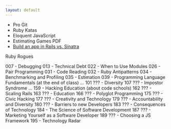 ```yaml
---
layout: default
---
```


* Pro Git
* Ruby Katas
* Eloquent JavaScript
* Estimating Games PDF
* [Build an app in Rails vs. Sinatra](https://www.airpair.com/ruby-on-rails/posts/rails-vs-sinatra?utm_source=rubyweekly&utm_medium=email)

Ruby Rogues

007 - Debugging
013 - Technical Debt
022 - When to Use Modules
026 - Pair Programming
031 - Code Reading
032 - Ruby Antipatterns
034 - Benchmarking and Profiling
035 - Estimation
039 - Programming Language Fundamentals (at the end of class)
...
101 ??? - Diversity
107 ??? - Impostor Syndrome
...
159 - Hacking Education (about code schools)
162 ??? - Scaling Rails
163 ??? - Education
166 ??? - Polyglot Programming
175 ??? - Civic Hacking
177 ??? - Creativity and Technology
179 ??? - Accountability and Diversity
180 ??? - Barriers to new Developers
183 ??? - Consequences of Technology
184 - The Science of Software Development
187 ??? - Marketing Yourself as a Software Developer
189 ??? - Choosing a JS Framework
195 - Technology Radar
